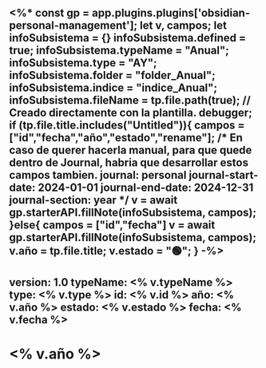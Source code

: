 <%*
const gp = app.plugins.plugins['obsidian-personal-management'];
let v, campos;
let  infoSubsistema = {}
infoSubsistema.defined = true; 
infoSubsistema.typeName = "Anual";
infoSubsistema.type = "AY";
infoSubsistema.folder = "folder_Anual";
infoSubsistema.indice = "indice_Anual";
infoSubsistema.fileName = tp.file.path(true);
// Creado directamente con la plantilla.
debugger;
if (tp.file.title.includes("Untitled")){
campos = ["id","fecha","año","estado","rename"];
/* En caso de querer hacerla manual, para que quede dentro de Journal, habria que desarrollar estos campos tambien.
journal: personal
journal-start-date: 2024-01-01
journal-end-date: 2024-12-31
journal-section: year
*/
v = await gp.starterAPI.fillNote(infoSubsistema, campos);
}else{
campos = ["id","fecha"]
v = await gp.starterAPI.fillNote(infoSubsistema, campos);
v.año = tp.file.title;
v.estado = "🟢";
}
-%>
---
version: 1.0
typeName: <% v.typeName %>
type: <% v.type %>
id: <% v.id %> 
año: <% v.año %> 
estado: <% v.estado %> 
fecha: <% v.fecha %>
---

# <% v.año %>

